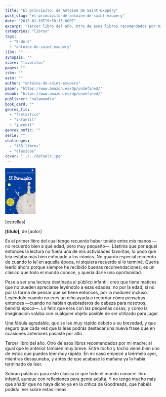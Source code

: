 ```yaml
---
title: "El principito, de Antoine de Saint-Exupéry"
post_slug: "el-principito-de-antoine-de-saint-exupery"
date: "2013-01-10T19:50:15.000Z"
excerpt: "Tercer libro del año. Otro de esos libros recomendados por mi madre; al igual que le anterior también muy breve. Entre tocho y tocho viene bien uno de estos que puedes leer muy rápido. En mi caso empecé a leérmelo ayer, mientras desayunaba, y antes de que acabase la mañana ya lo había terminado de leer."
categories: "libros"
tags: 
  - "5-de-5"
  - "antoine-de-saint-exupery"
i18n: ""
synopsis: ""
score: "favoritos"
pages: ""
isbn: ""
asin: ""
author: "antoine-de-saint-exupery"
paper: "https://www.amazon.es/dp/undefined/"
ebook: "https://www.amazon.es/dp/undefined/"
publisher: "salamandra"
book_card: ""
genres_fic: 
  - "fantastico"
  - "infantil"
  - "juvenil"
genres_nofic: ""
serie: ""
challenges: 
  - "155-libros"
  - "clasicos"
cover: "../../default.jpg"
---
```


![[titulo-foto]](images/principito-p.jpeg)

\[estrellas\]

**\[titulo\]**, de \[autor\]

Es el primer libro del cual tengo recuerdo haber tenido entre mis manos —no recuerdo bien a qué edad, pero muy pequeño—. Lástima que por aquel entonces la lectura no fuera una de mis actividades favoritas; lo poco que leía estaba más bien enfocado a los cómics. No guardo especial recuerdo de cuando lo leí en aquella época, ni siquiera recuerdo si lo terminé. Quería leerlo ahora porque siempre he recibido buenas recomendaciones; es un clásico que todo el mundo conoce, y quería darle una oportunidad.

Pese a ser una lectura destinada al público infantil, creo que tiene matices que no pueden apreciarse leyéndolo a esas edades; no por la edad, si no por la forma de pensar que se tiene entonces, por la madurez incluso. Leyéndolo cuando no eres un niño ayuda a recordar cómo pensabas entonces —cuando no habían quebraderos de cabeza para nosotros, bendita época—. Lo feliz que eras con las pequeñas cosas, y como la imaginación volaba con cualquier objeto posible de ser utilizado para jugar.

Una fábula agradable, que se lee muy rápido debido a su brevedad, y que seguro que cada vez que la leas podrás destacar una nueva frase que en ocasiones anteriores pasaste por alto.

Tercer libro del año. Otro de esos libros recomendados por mi madre; al igual que le anterior también muy breve. Entre _tocho_ y _tocho_ viene bien uno de estos que puedes leer muy rápido. En mi caso empecé a leérmelo ayer, mientras desayunaba, y antes de que acabase la mañana ya lo había terminado de leer.

Sobran palabras para este clasicazo que todo el mundo conoce: libro infantil, aunque con reflexiones para gente adulta. Y no tengo mucho más que añadir que no haya dicho ya en la crítica de Goodreads, que habéis podido leer sobre estas líneas.
